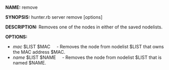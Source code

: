 **NAME:** 
remove

**SYNOPSIS:**
hunter.rb server remove [options]

**DESCRIPTION:**
Removes one of the nodes in either of the saved nodelists.

**OPTIONS:**
- *mac* $LIST $MAC
&nbsp;&nbsp;&nbsp;&nbsp;- Removes the node from nodelist $LIST that owns the MAC address $MAC.
- *name* $LIST $NAME
&nbsp;&nbsp;&nbsp;&nbsp;- Removes the node from nodelist $LIST that is named $NAME.
